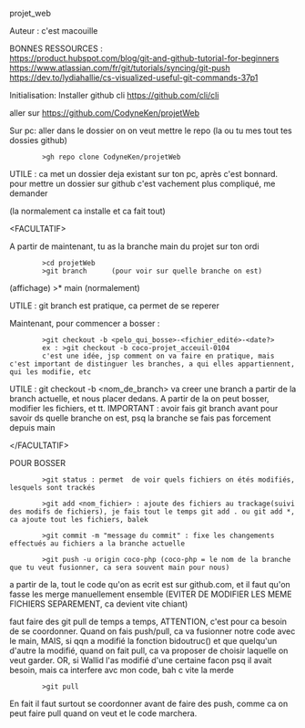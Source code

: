 projet_web

Auteur : c'est macouille

BONNES RESSOURCES :<br> https://product.hubspot.com/blog/git-and-github-tutorial-for-beginners <br>
                    https://www.atlassian.com/fr/git/tutorials/syncing/git-push <br>
                    https://dev.to/lydiahallie/cs-visualized-useful-git-commands-37p1

Initialisation:
Installer github cli https://github.com/cli/cli

aller sur https://github.com/CodyneKen/projetWeb

Sur pc:
aller dans le dossier on on veut mettre le repo (la ou tu mes tout tes dossies github)

            >gh repo clone CodyneKen/projetWeb
UTILE : ca met un dossier deja existant sur ton pc, après c'est bonnard.
        pour mettre un dossier sur github c'est vachement plus compliqué, me demander
        
(la normalement ca installe et ca fait tout)

\<FACULTATIF\>

A partir de maintenant, tu as la branche main du projet sur ton ordi

            >cd projetWeb
            >git branch      (pour voir sur quelle branche on est)
(affichage) >* main          (normalement)

UTILE : git branch est pratique, ca permet de se reperer 

Maintenant, pour commencer a bosser :
  
            >git checkout -b <pelo_qui_bosse>-<fichier_edité>-<date?>
            ex : >git checkout -b coco-projet_acceuil-0104
            c'est une idée, jsp comment on va faire en pratique, mais c'est important de distinguer les branches, a qui elles appartiennent, qui les modifie, etc
            
UTILE : git checkout -b <nom_de_branch> va creer une branch a partir de la branch actuelle, et nous placer dedans. A partir de la on peut bosser, modifier les fichiers, et tt. IMPORTANT : avoir fais git branch avant pour savoir ds quelle branche on est, psq la branche se fais pas forcement depuis main

\</FACULTATIF\>

POUR BOSSER
  
            >git status : permet  de voir quels fichiers on étés modifiés, lesquels sont trackés
            
            >git add <nom_fichier> : ajoute des fichiers au trackage(suivi des modifs de fichiers), je fais tout le temps git add . ou git add *, ca ajoute tout les fichiers, balek
            
            >git commit -m "message du commit" : fixe les changements effectués au fichiers a la branche actuelle
            
            >git push -u origin coco-php (coco-php = le nom de la branche que tu veut fusionner, ca sera souvent main pour nous)
a partir de la, tout le code qu'on as ecrit est sur github.com, et il faut qu'on fasse les merge manuellement ensemble
(EVITER DE MODIFIER LES MEME FICHIERS SEPAREMENT, ca devient vite chiant)

faut faire des git pull de temps a temps, ATTENTION, c'est pour ca besoin de se coordonner. Quand on fais push/pull, ca va fusionner notre code avec le main, MAIS, si qqn a modifié la fonction bidoutruc() et que quelqu'un d'autre la modifié, quand on fait pull, ca va proposer de choisir laquelle on veut garder. OR, si Wallid l'as modifié d'une certaine facon psq il avait besoin, mais ca interfere avc mon code, bah c vite la merde

            >git pull
 
 En fait il faut surtout se coordonner avant de faire des push, comme ca on peut faire pull quand on veut et le code marchera.
